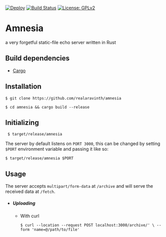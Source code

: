[![Deploy](https://www.herokucdn.com/deploy/button.svg)](https://heroku.com/deploy)
[![Build Status](https://travis-ci.com/realaravinth/amnesia.svg?branch=master)](https://travis-ci.com/realaravinth/amnesia)
[![License: GPLv2](https://img.shields.io/badge/License-GPL%20v2-blue.svg)](https://www.gnu.org/licenses/old-licenses/gpl-2.0.en.html)
# Amnesia

a very forgetful static-file echo server written in Rust

## Build dependencies
- [Cargo](https://github.com/rust-lang/cargo#compiling-from-source)

## Installation


`$ git clone https://github.com/realaravinth/amnesia`

`$ cd amnesia && cargo build --release`

## Initializing

` $ target/release/amnesia`

The server by default listens on `PORT 3000`, this can be changed by
setting `$PORT` environment variable and passing it like so:

`$ target/release/amnesia $PORT`


## Usage

The server accepts `multipart/form-data` at `/archive` and will serve
the received data at `/fetch`.

- ##### Uploading
	+ With curl

		`$ curl --location --request POST localhost:3000/archive/' \
--form 'name=@/path/to/file'`
